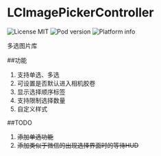 # LCImagePickerController

![License MIT](https://img.shields.io/dub/l/vibe-d.svg)
![Pod version](http://img.shields.io/cocoapods/v/LCImagePickerController.svg?style=flat)
![Platform info](http://img.shields.io/cocoapods/p/LCImagePickerController.svg?style=flat)


多选图片库

##功能
1. 支持单选、多选
2. 可设置是否默认进入相机胶卷
3. 显示选择顺序标签
4. 支持限制选择数量
5. 自定义样式



##TODO
1. ~~添加单选功能~~
2. ~~添加类似于微信的出现选择界面时的等待HUD~~
